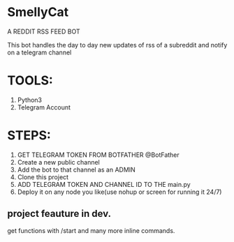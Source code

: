 # SmellyCat
A REDDIT RSS FEED BOT

This bot handles the day to day new updates of rss of a subreddit and notify on a telegram channel

# TOOLS:
1. Python3
2. Telegram Account

# STEPS:
1. GET TELEGRAM TOKEN FROM BOTFATHER @BotFather
2. Create a new public channel
3. Add the bot to that channel as an ADMIN
4. Clone this project
5. ADD TELEGRAM TOKEN AND CHANNEL ID TO THE main.py
6. Deploy it on any node you like(use nohup or screen for running it 24/7)


## project feauture in dev.
get functions with /start and many more inline commands.  
